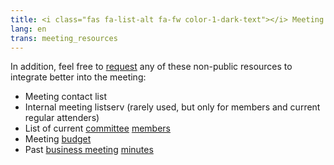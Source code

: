 ```yaml
---
title: <i class="fas fa-list-alt fa-fw color-1-dark-text"></i> Meeting resources and info-sheets 
lang: en
trans: meeting_resources
---
```

In addition, feel free to [request](/contact) any of these non-public resources to integrate better into the meeting:
* Meeting contact list
* Internal meeting listserv (rarely used, but only for members and current regular attenders)
* List of current [committee](/new_attender/committees) [members](/roles.html)
* Meeting [budget](https://drive.google.com/drive/u/5/folders/1YIS_eZQAaOt9VLYdMD6LmH2cuRRTKRTK)
* Past [business meeting](/new_attender/business) [minutes](/minutes.html)
